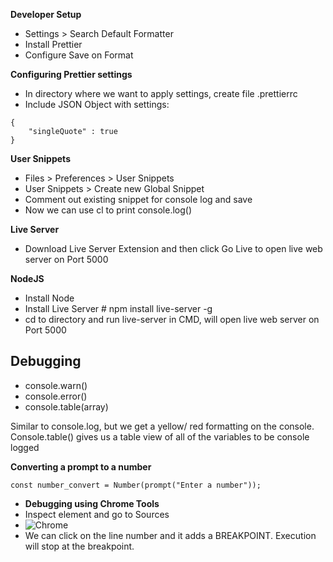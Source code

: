 <!-- prettier-ignore -->
**Developer Setup**

- Settings > Search Default Formatter
- Install Prettier
- Configure Save on Format

**Configuring Prettier settings**

- In directory where we want to apply settings, create file .prettierrc
- Include JSON Object with settings:

```
{
    "singleQuote" : true
}
```

**User Snippets**

- Files > Preferences > User Snippets
- User Snippets > Create new Global Snippet
- Comment out existing snippet for console log and save
- Now we can use cl to print console.log()

**Live Server**

- Download Live Server Extension and then click Go Live to open live web server on Port 5000

**NodeJS**

- Install Node
- Install Live Server # npm install live-server -g
- cd to directory and run live-server in CMD, will open live web server on Port 5000

## Debugging

- console.warn()
- console.error()
- console.table(array)

Similar to console.log, but we get a yellow/ red formatting on the console.
Console.table() gives us a table view of all of the variables to be console logged

**Converting a prompt to a number**

```
const number_convert = Number(prompt("Enter a number"));

```

- **Debugging using Chrome Tools**
- Inspect element and go to Sources
- ![Chrome](/JS/Section3_DevSkills/img/2EEE1F725A48314B.png)
- We can click on the line number and it adds a BREAKPOINT. Execution will stop at the breakpoint.

